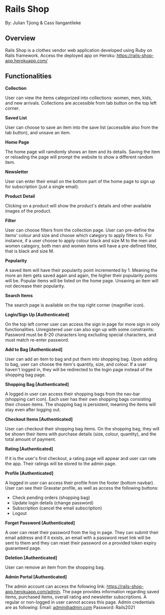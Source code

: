 # Rails Shop

By: Julian Tjiong & Cass Ilangantileke

## Overview

Rails Shop is a clothes vendor web application developed using Ruby on Rails framework.
Access the deployed app on Heroku: https://rails-shop-app.herokuapp.com/

## Functionalities

**Collection**

User can view the items categorized into collections: women, men, kids, and new arrivals. Collections are accessible from tab button on the top left corner.

**Saved List**

User can choose to save an item into the save list (accessible also from the tab button), and unsave an item.

**Home Page**

The home page will ramdomly shows an item and its details. Saving the item or reloading the page will prompt the website to show a different random item.

**Newsletter**

User can enter their email on the bottom part of the home page to sign up for subscription (just a single email).

**Product Detail**

Clicking on a product will show the product's details and other available images of the product.

**Filter**

User can choose filters from the collection page. User can pre-define the items' colour and size and choose which category to apply filters to. For instance, if a user choose to apply colour black and size M to the men and women category, both men and women items will have a pre-defined filter, that is black and size M.

**Popularity**

A saved item will have their popularity point incremented by 1. Meaning the more an item gets saved again and again, the higher their popularity points will be. Popular items will be listed on the home page. Unsaving an item will not decrease their popularity.

**Search Items**

The search page is available on the top right corner (magnifier icon).

**Login/Sign Up [Authenticated]**

On the top left corner user can access the sign in page for more sign in only functionalities. Unregistered user can also sign up with some constraints: Password must be 8-20 characters long excluding special characters, and must match re-enter password.

**Add to Bag [Authenticated]**

User can add an item to bag and put them into shopping bag. Upon adding to bag, user can choose the item's quantity, size, and colour. If a user haven't logged in, they will be redirected to the login page instead of the shopping bag page.

**Shopping Bag [Authenticated]**

A logged in user can access their shopping bags from the nav-bar (shopping cart icon). Each user has their own shopping bags consisting their chosen items. The shopping bag is persistent, meaning the items will stay even after logging out.

**Checkout Items [Authenticated]**

User can checkout their shopping bag items. On the shopping bag, they will be shown their items with purchase details (size, colour, quantity), and the total amount of payment. 

**Rating [Authenticated]**

If it is the user's first checkout, a rating page will appear and user can rate the app. Their ratings will be stored to the admin page.

**Profile [Authenticated]**

A logged in user can access their profile from the footer (bottom navbar). User can see their Gravatar profile, as well as access the following buttons: 
- Check pending orders (shopping bag)
- Update login details (change password)
- Subscription (cancel the email subscription)
- Logout

**Forget Password [Authenticated]**

A user can reset their password from the log in page. They can submit their email address and if it exists, an email with a password reset link will be sent to them and they can reset their password on a provided token expiry guaranteed page.

**Deletion [Authenticated]**

User can remove an item from the shopping bag.

**Admin Portal [Authenticated]**

The admin account can access the following link: https://rails-shop-app.herokuapp.com/admin. The page provides information regarding saved items, purchased items, overall rating and newsletter subscriptions. A regular or non-logged in user cannot access this page. Admin credentials are as following:
Email: admin@admin.com
Password: Rails2021



